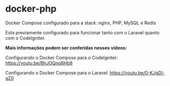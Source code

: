 # docker-php
Docker Compose configurado para a stack: nginx, PHP, MySQL e Redis

Esta previamente configurado para funcionar tanto com o Laravel quanto com o CodeIgniter.

**Mais informações podem ser conferidas nesses vídeos:**

Configurando o Docker Compose para o CodeIgniter: https://youtu.be/BhJOQnq6Hb8

Configurando o Docker Compose para o Laravel: https://youtu.be/0-KJgDl-gZ0
